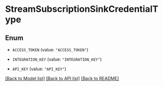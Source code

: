 # StreamSubscriptionSinkCredentialType

## Enum


* `ACCESS_TOKEN` (value: `"ACCESS_TOKEN"`)

* `INTEGRATION_KEY` (value: `"INTEGRATION_KEY"`)

* `API_KEY` (value: `"API_KEY"`)


[[Back to Model list]](../README.md#documentation-for-models) [[Back to API list]](../README.md#documentation-for-api-endpoints) [[Back to README]](../README.md)


